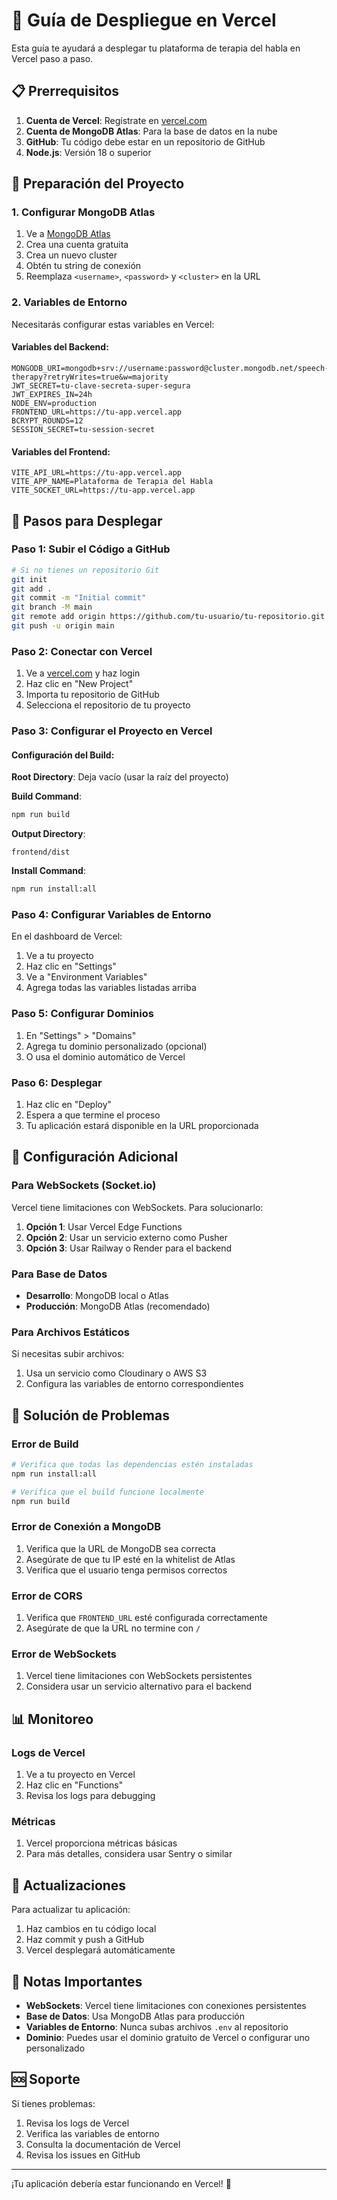 # 🚀 Guía de Despliegue en Vercel

Esta guía te ayudará a desplegar tu plataforma de terapia del habla en Vercel paso a paso.

## 📋 Prerrequisitos

1. **Cuenta de Vercel**: Regístrate en [vercel.com](https://vercel.com)
2. **Cuenta de MongoDB Atlas**: Para la base de datos en la nube
3. **GitHub**: Tu código debe estar en un repositorio de GitHub
4. **Node.js**: Versión 18 o superior

## 🔧 Preparación del Proyecto

### 1. Configurar MongoDB Atlas

1. Ve a [MongoDB Atlas](https://www.mongodb.com/atlas)
2. Crea una cuenta gratuita
3. Crea un nuevo cluster
4. Obtén tu string de conexión
5. Reemplaza `<username>`, `<password>` y `<cluster>` en la URL

### 2. Variables de Entorno

Necesitarás configurar estas variables en Vercel:

#### Variables del Backend:
```
MONGODB_URI=mongodb+srv://username:password@cluster.mongodb.net/speech-therapy?retryWrites=true&w=majority
JWT_SECRET=tu-clave-secreta-super-segura
JWT_EXPIRES_IN=24h
NODE_ENV=production
FRONTEND_URL=https://tu-app.vercel.app
BCRYPT_ROUNDS=12
SESSION_SECRET=tu-session-secret
```

#### Variables del Frontend:
```
VITE_API_URL=https://tu-app.vercel.app
VITE_APP_NAME=Plataforma de Terapia del Habla
VITE_SOCKET_URL=https://tu-app.vercel.app
```

## 🚀 Pasos para Desplegar

### Paso 1: Subir el Código a GitHub

```bash
# Si no tienes un repositorio Git
git init
git add .
git commit -m "Initial commit"
git branch -M main
git remote add origin https://github.com/tu-usuario/tu-repositorio.git
git push -u origin main
```

### Paso 2: Conectar con Vercel

1. Ve a [vercel.com](https://vercel.com) y haz login
2. Haz clic en "New Project"
3. Importa tu repositorio de GitHub
4. Selecciona el repositorio de tu proyecto

### Paso 3: Configurar el Proyecto en Vercel

#### Configuración del Build:

**Root Directory**: Deja vacío (usar la raíz del proyecto)

**Build Command**: 
```bash
npm run build
```

**Output Directory**: 
```
frontend/dist
```

**Install Command**:
```bash
npm run install:all
```

### Paso 4: Configurar Variables de Entorno

En el dashboard de Vercel:

1. Ve a tu proyecto
2. Haz clic en "Settings"
3. Ve a "Environment Variables"
4. Agrega todas las variables listadas arriba

### Paso 5: Configurar Dominios

1. En "Settings" > "Domains"
2. Agrega tu dominio personalizado (opcional)
3. O usa el dominio automático de Vercel

### Paso 6: Desplegar

1. Haz clic en "Deploy"
2. Espera a que termine el proceso
3. Tu aplicación estará disponible en la URL proporcionada

## 🔧 Configuración Adicional

### Para WebSockets (Socket.io)

Vercel tiene limitaciones con WebSockets. Para solucionarlo:

1. **Opción 1**: Usar Vercel Edge Functions
2. **Opción 2**: Usar un servicio externo como Pusher
3. **Opción 3**: Usar Railway o Render para el backend

### Para Base de Datos

- **Desarrollo**: MongoDB local o Atlas
- **Producción**: MongoDB Atlas (recomendado)

### Para Archivos Estáticos

Si necesitas subir archivos:
1. Usa un servicio como Cloudinary o AWS S3
2. Configura las variables de entorno correspondientes

## 🐛 Solución de Problemas

### Error de Build

```bash
# Verifica que todas las dependencias estén instaladas
npm run install:all

# Verifica que el build funcione localmente
npm run build
```

### Error de Conexión a MongoDB

1. Verifica que la URL de MongoDB sea correcta
2. Asegúrate de que tu IP esté en la whitelist de Atlas
3. Verifica que el usuario tenga permisos correctos

### Error de CORS

1. Verifica que `FRONTEND_URL` esté configurada correctamente
2. Asegúrate de que la URL no termine con `/`

### Error de WebSockets

1. Vercel tiene limitaciones con WebSockets persistentes
2. Considera usar un servicio alternativo para el backend

## 📊 Monitoreo

### Logs de Vercel

1. Ve a tu proyecto en Vercel
2. Haz clic en "Functions"
3. Revisa los logs para debugging

### Métricas

1. Vercel proporciona métricas básicas
2. Para más detalles, considera usar Sentry o similar

## 🔄 Actualizaciones

Para actualizar tu aplicación:

1. Haz cambios en tu código local
2. Haz commit y push a GitHub
3. Vercel desplegará automáticamente

## 📝 Notas Importantes

- **WebSockets**: Vercel tiene limitaciones con conexiones persistentes
- **Base de Datos**: Usa MongoDB Atlas para producción
- **Variables de Entorno**: Nunca subas archivos `.env` al repositorio
- **Dominio**: Puedes usar el dominio gratuito de Vercel o configurar uno personalizado

## 🆘 Soporte

Si tienes problemas:

1. Revisa los logs de Vercel
2. Verifica las variables de entorno
3. Consulta la documentación de Vercel
4. Revisa los issues en GitHub

---

¡Tu aplicación debería estar funcionando en Vercel! 🎉
